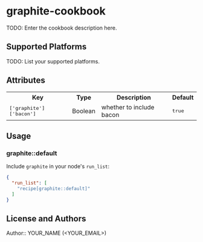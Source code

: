 # graphite-cookbook

TODO: Enter the cookbook description here.

## Supported Platforms

TODO: List your supported platforms.

## Attributes

<table>
  <tr>
    <th>Key</th>
    <th>Type</th>
    <th>Description</th>
    <th>Default</th>
  </tr>
  <tr>
    <td><tt>['graphite']['bacon']</tt></td>
    <td>Boolean</td>
    <td>whether to include bacon</td>
    <td><tt>true</tt></td>
  </tr>
</table>

## Usage

### graphite::default

Include `graphite` in your node's `run_list`:

```json
{
  "run_list": [
    "recipe[graphite::default]"
  ]
}
```

## License and Authors

Author:: YOUR_NAME (<YOUR_EMAIL>)

